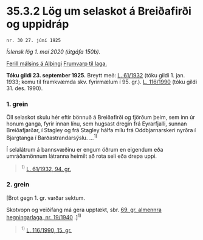 # 35.3.2 Lög um selaskot á Breiðafirði og uppidráp

`nr. 30 27. júní 1925`

_Íslensk lög 1. maí 2020 (útgáfa 150b)._

[Ferill málsins á Alþingi](https://www.althingi.is/thingstorf/thingmalalistar-eftir-thingum/ferill/?ltg=37&mnr=79)
[Frumvarp til laga.](https://www.althingi.is/altext/37/s/pdf/0118.pdf)

**Tóku gildi 23. september 1925.**
Breytt með:
[L. 61/1932](https://althingi.is/altext/stjtnr.html#1932061) (tóku gildi 1. jan. 1933; komu til framkvæmda skv. fyrirmælum í 95. gr.).
[L. 116/1990](https://althingi.is/altext/stjt/1990.116.html) (tóku gildi 31. des. 1990).

### 1. grein

Öll selaskot skulu hér eftir bönnuð á Breiðafirði og fjörðum þeim, sem inn úr honum ganga, fyrir innan línu, sem hugsast dregin frá Eyrarfjalli, sunnan Breiðafjarðar, í Stagley og frá Stagley hálfa mílu frá Oddbjarnarskeri nyrðra í Bjargtanga í Barðastrandarsýslu. …<sup>1)</sup> 

Í selalátrum á bannsvæðinu er engum öðrum en eigendum eða umráðamönnum látranna heimilt að rota seli eða drepa uppi.

> <sup>1)</sup> [L. 61/1932, 94. gr.](https://althingi.is/altext/stjtnr.html#1932061?g94)

### 2. grein

[Brot gegn 1. gr. varðar sektum.

Skotvopn og veiðifang má gera upptækt, sbr. [69. gr. almennra hegningarlaga, nr. 19/1940](1940019.md#G69) .]<sup>1)</sup> 

> <sup>1)</sup> [L. 116/1990, 15. gr.](https://althingi.is/altext/stjt/1990.116.html)
